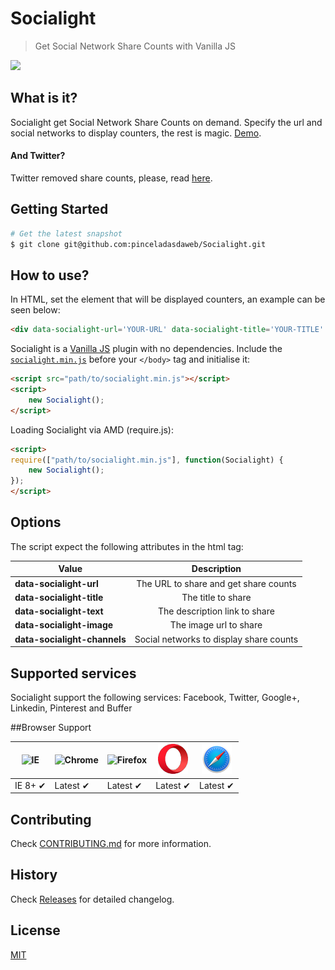 # Socialight
> Get Social Network Share Counts with Vanilla JS

![](https://raw.github.com/pinceladasdaweb/Socialight/master/screenshot.png)

## What is it?

Socialight get Social Network Share Counts on demand. Specify the url and social networks to display counters, the rest is magic. [Demo](http://www.pinceladasdaweb.com.br/blog/uploads/socialight/).

#### And Twitter?

Twitter removed share counts, please, read [here](https://blog.twitter.com/2015/hard-decisions-for-a-sustainable-platform).

## Getting Started

```bash
# Get the latest snapshot
$ git clone git@github.com:pinceladasdaweb/Socialight.git
```

## How to use?

In HTML, set the element that will be displayed counters, an example can be seen below:

```html
<div data-socialight-url='YOUR-URL' data-socialight-title='YOUR-TITLE' data-socialight-text='YOUR-TEXT' data-socialight-image='YOUR-IMAGE' data-socialight-channels='["facebook", "twitter" "googleplus", "linkedin", "buffer", "pinterest"]'></div>
```

Socialight is a [Vanilla JS](http://vanilla-js.com/) plugin with no dependencies. Include the [`socialight.min.js`](build/socialight.min.js) before your ```</body>``` tag and initialise it:

```html
<script src="path/to/socialight.min.js"></script>
<script>
    new Socialight();
</script>
```

Loading Socialight via AMD (require.js):

```html
<script>
require(["path/to/socialight.min.js"], function(Socialight) {
    new Socialight();
});
</script>
```

## Options

The script expect the following attributes in the html tag:

| Value                              | Description                                                 |
| ---------------------------------- |:-----------------------------------------------------------:|
| **data-socialight-url**            | The URL to share and get share counts                       |
| **data-socialight-title**          | The title to share                                          |
| **data-socialight-text**           | The description link to share                               |
| **data-socialight-image**          | The image url to share                                      |
| **data-socialight-channels**       | Social networks to display share counts                     |

## Supported services

Socialight support the following services: Facebook, Twitter, Google+, Linkedin, Pinterest and Buffer

##Browser Support

![IE](https://raw.githubusercontent.com/alrra/browser-logos/master/internet-explorer/internet-explorer_48x48.png) | ![Chrome](https://raw.githubusercontent.com/alrra/browser-logos/master/chrome/chrome_48x48.png) | ![Firefox](https://raw.githubusercontent.com/alrra/browser-logos/master/firefox/firefox_48x48.png) | ![Opera](https://raw.githubusercontent.com/alrra/browser-logos/master/opera/opera_48x48.png) | ![Safari](https://raw.githubusercontent.com/alrra/browser-logos/master/safari/safari_48x48.png)
--- | --- | --- | --- | --- |
IE 8+ ✔ | Latest ✔ | Latest ✔ | Latest ✔ | Latest ✔ |

## Contributing

Check [CONTRIBUTING.md](CONTRIBUTING.md) for more information.

## History

Check [Releases](https://github.com/pinceladasdaweb/Socialight/releases) for detailed changelog.

## License
[MIT](LICENSE)